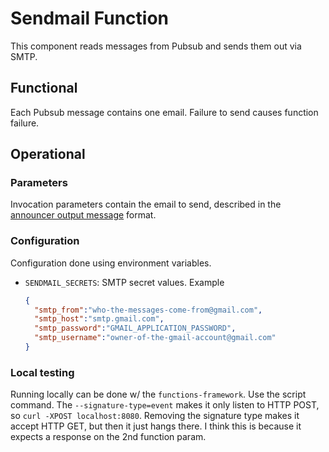 # Sendmail Function

This component reads messages from Pubsub and sends them out via SMTP.

## Functional

Each Pubsub message contains one email. Failure to send causes function failure.

## Operational

### Parameters

Invocation parameters contain the email to send, described in
the [announcer output message][announcer-readme-output] format.

### Configuration

Configuration done using environment variables.

* `SENDMAIL_SECRETS`: SMTP secret values. Example
  ```json
  {
    "smtp_from":"who-the-messages-come-from@gmail.com",
    "smtp_host":"smtp.gmail.com",
    "smtp_password":"GMAIL_APPLICATION_PASSWORD",
    "smtp_username":"owner-of-the-gmail-account@gmail.com"
  }
  ```

### Local testing

Running locally can be done w/ the `functions-framework`. Use the script command. The
`--signature-type=event` makes it only listen to HTTP POST, so `curl -XPOST localhost:8080`.
Removing the signature type makes it accept HTTP GET, but then it just hangs there. I think this is
because it expects a response on the 2nd function param.

[announcer-readme-output]: ../announcer/README.md#output
